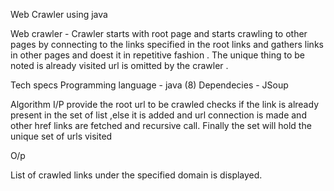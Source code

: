 Web Crawler using java

Web crawler - Crawler starts with root page and starts crawling to other pages by connecting to the links specified in the root links and gathers links in other pages and doest it in repetitive fashion . The unique thing to be noted is already visited url is omitted by the crawler . 

Tech specs
Programming language - java (8)
Dependecies - JSoup

Algorithm
I/P
provide the root url to be crawled
checks if the link is already present in the set of list ,else it is added and url connection is made and other href links are fetched and recursive call. Finally the set will hold  the unique 
set of urls visited

O/p

List of crawled links under the specified domain is displayed.


